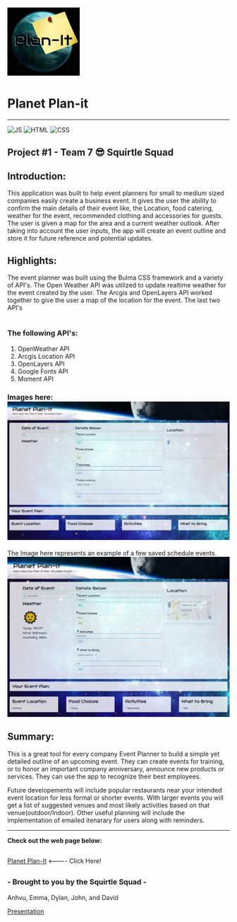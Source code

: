 # ![Logo](./Assets/Images/164.jpg)
# Planet Plan-it
---
![JS](https://img.shields.io/badge/JavaScript-72%25-yellow)
![HTML](https://img.shields.io/badge/HTML-25%25-orange)
![CSS](https://img.shields.io/badge/CSS-3%25-blue)
## Project #1 - Team 7  😎 Squirtle Squad

## Introduction: 

This application was built to help event planners for small to medium sized companies easily create a business event. It gives the user the ability to confirm the main details of their event like, the Location, food catering, weather for the event, recommended clothing and accessories for guests. The user is given a map for the area and a current weather outlook. After taking into account the user inputs, the app will create an event outline and store it for future reference and potential updates. 

## Highlights:

The event planner was built using the Bulma CSS framework and a variety of API's. The Open Weather API was utilized to update realtime weather for the event created by the user. The Arcgis and OpenLayers API worked together to give the user a map of the location for the event. The last two API's  
#
### The following API's:
1. OpenWeather API
2. Arcgis Location API
3. OpenLayers API
4. Google Fonts API
5. Moment API

### Images here: ![Website Screenshots](./Assets/Images/demo.jpg)

The Image here represents an example of a few saved schedule events. 
![Business Events](/Assets/Images/demo2.jpg)

## Summary: 

This is a great tool for every company Event Planner to build a simple yet detailed outline of an upcoming event. They can create events for training, or to honor an important company anniversary, announce new products or services. They can use the app to recognize their best employees.

Future developements will include popular restaurants near your intended event location for less formal or shorter events. With larger events you will get a list of suggested venues and most likely activities based on that venue(outdoor/Indoor). Other useful planning will include the implementation of emailed itenarary for users along with reminders. 

--- 
**Check out the web page below:**
##
[Planet Plan-It](https://think-again-coder.github.io/EventPlanner/) <---- Click Here!

## 
### - Brought to you by the Squirtle Squad - 

Anhvu, Emma, Dylan, John, and David

[Presentation](./Assets/Images/Presentation.pdf)
